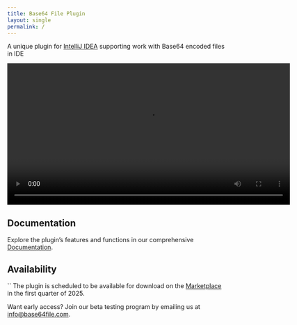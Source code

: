 ```yaml
---
title: Base64 File Plugin
layout: single
permalink: /
---
```


A unique plugin for [IntelliJ IDEA](https://www.jetbrains.com/idea/) supporting work with Base64 encoded files in IDE

<video width="650" height="auto" controls preload="auto" autoplay="autoplay">
  <source src="{{ site.baseurl }}/assets/videos/base64_file_plugin_overview.mp4" type="video/mp4">
  Your browser does not support the video tag.
</video>

<br/>

## Documentation

Explore the plugin’s features and functions in our comprehensive [Documentation](docs/02_overview/).

## Availability
``
The plugin is scheduled to be available for download on the [Marketplace](https://plugins.jetbrains.com/) in the first quarter of 2025.

Want early access? Join our beta testing program by emailing us at [info@base64file.com](mailto:info@base64file.com).

[//]: # (<a href="/docs/01_install/" class="btn btn--primary btn--large">Get started</a>)








